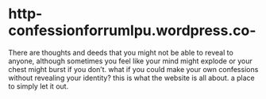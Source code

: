 # http-confessionforrumlpu.wordpress.co-
There are thoughts and deeds that you might not be able to reveal to anyone, although sometimes you feel like your mind might explode or your chest might burst if you don’t. what if you could make your own confessions without revealing your identity? this is what the website is all about. a place to simply let it out.
